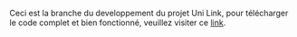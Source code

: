 Ceci est la branche du developpement du projet Uni Link, pour télécharger le code complet et bien fonctionné, veuillez visiter ce <a href="https://github.com/Bugorf/Uni_Link" title="link">link</a>.
